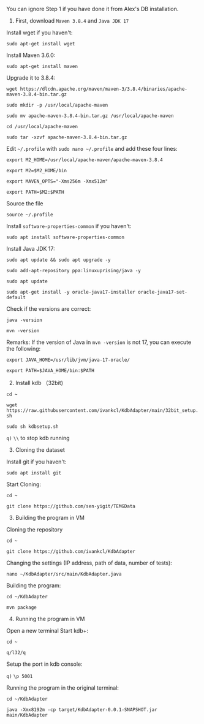 You can ignore Step 1 if you have done it from Alex's DB installation.

1. First, download `Maven 3.8.4` and `Java JDK 17` 

Install wget if you haven't:

`sudo apt-get install wget`

Install Maven 3.6.0:

`sudo apt-get install maven`

Upgrade it to 3.8.4:

`wget https://dlcdn.apache.org/maven/maven-3/3.8.4/binaries/apache-maven-3.8.4-bin.tar.gz`

`sudo mkdir -p /usr/local/apache-maven`

`sudo mv apache-maven-3.8.4-bin.tar.gz /usr/local/apache-maven`

`cd /usr/local/apache-maven`

`sudo tar -xzvf apache-maven-3.8.4-bin.tar.gz `

Edit `~/.profile` with `sudo nano ~/.profile` and add these four lines:

`export M2_HOME=/usr/local/apache-maven/apache-maven-3.8.4`

`export M2=$M2_HOME/bin`

`export MAVEN_OPTS="-Xms256m -Xmx512m"`

`export PATH=$M2:$PATH`


Source the file

`source ~/.profile`

Install `software-properties-common` if you haven't:

`sudo apt install software-properties-common`

Install Java JDK 17:

`sudo apt update && sudo apt upgrade -y`

`sudo add-apt-repository ppa:linuxuprising/java -y`

`sudo apt update`

`sudo apt-get install -y oracle-java17-installer oracle-java17-set-default`

Check if the versions are correct:

`java -version`

`mvn -version`

Remarks:
If the version of Java in `mvn -version` is not 17, you can execute the following:

`export JAVA_HOME=/usr/lib/jvm/java-17-oracle/`

`export PATH=$JAVA_HOME/bin:$PATH`



2. Install kdb （32bit)

`cd ~`

`wget https://raw.githubusercontent.com/ivankcl/KdbAdapter/main/32bit_setup.sh`

`sudo sh kdbsetup.sh`

`q)` `\\` to stop kdb running

3. Cloning the dataset

Install git if you haven't:

`sudo apt install git`

Start Cloning:

`cd ~`

`git clone https://github.com/sen-yigit/TEMGData`

3. Building the program in VM

Cloning the repository

`cd ~`

`git clone https://github.com/ivankcl/KdbAdapter`

Changing the settings (IP address, path of data, number of tests):

`nano ~/KdbAdapter/src/main/KdbAdapter.java`

Building the program:

`cd ~/KdbAdapter`

`mvn package`

4. Running the program in VM

Open a new terminal
Start kdb+:

`cd ~`

`q/l32/q`

Setup the port in kdb console:

`q)` `\p 5001`

Running the program in the original terminal:

`cd ~/KdbAdapter`

`java -Xmx8192m -cp target/KdbAdapter-0.0.1-SNAPSHOT.jar main/KdbAdapter`
